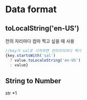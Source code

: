 # Data format

## toLocalString('en-US')
천의 자리마다 컴마 찍고 싶을 때 사용
```js
//key가 sal로 시작하면 천의자리마다 찍기
{key.startsWith('sal')
  ? value.toLocaleString('en-US')
  : value}
```

## String to Number
str *1 